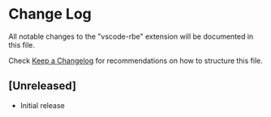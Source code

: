 # Change Log

All notable changes to the "vscode-rbe" extension will be documented in this file.

Check [Keep a Changelog](http://keepachangelog.com/) for recommendations on how to structure this file.

## [Unreleased]

- Initial release